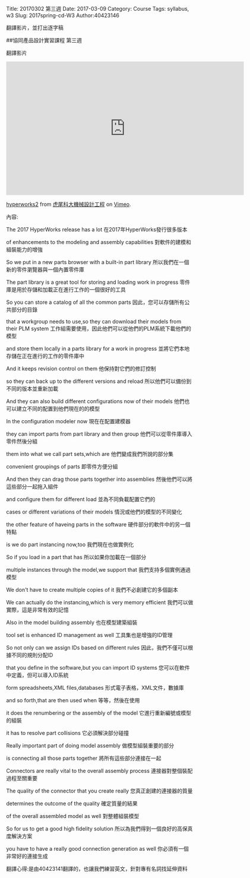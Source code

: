 Title: 20170302 第三週
Date: 2017-03-09
Category: Course
Tags: syllabus, w3
Slug: 2017spring-cd-W3
Author:40423146

翻譯影片，並打出逐字稿

<!-- PELICAN_END_SUMMARY -->

##協同產品設計實習課程 第三週

翻譯影片


<iframe src="https://player.vimeo.com/video/207229488" width="640" height="360" frameborder="0" webkitallowfullscreen mozallowfullscreen allowfullscreen></iframe>
<p><a href="https://vimeo.com/207229488">hyperworks2</a> from <a href="https://vimeo.com/user24079973">虎尾科大機械設計工程</a> on <a href="https://vimeo.com">Vimeo</a>.</p>

內容: 

The 2017 HyperWorks release has a lot
在2017年HyperWorks發行很多版本

of enhancements to the modeling and assembly capabilities
對軟件的建模和組裝能力的增強

So we put in a new parts browser with a built-in part library
所以我們在一個新的零件瀏覽器與一個內置零件庫

The part library is a great tool for storing and loading work in progress
零件庫是用於存儲和加載正在進行工作的一個很好的工具

So you can store a catalog of all the common parts
因此，您可以存儲所有公共部分的目錄

that a workgroup needs to use,so they can download their models from their PLM system
工作組需要使用，因此他們可以從他們的PLM系統下載他們的模型

and store them locally in a parts library for a work in progress
並將它們本地存儲在正在進行的工作的零件庫中

And it keeps revision control on them
他保持對它們的修訂控制

so they can back up to the different versions and reload
所以他們可以備份到不同的版本並重新加載

And they can also build different configurations now of their models
他們也可以建立不同的配置到他們現在的的模型

In the configuration modeler now
現在在配置建模器

they can import parts from part library and then group
他們可以從零件庫導入零件然後分組

them into what we call part sets,which are
他們變成我們所說的部分集

convenient groupings of parts
即零件方便分組

And then they can drag those parts together into assemblies
然後他們可以將這些部分一起拖入組件

and configure them for different load
並為不同負載配置它們的

cases or different variations of their models
情況或他們的模型的不同變化

the other feature of haveing parts in the software
硬件部分的軟件中的另一個特點

is we do part instancing now,too
我們現在也做實例化

So if you load in a part that has
所以如果你加載在一個部分

multiple instances through the model,we support that
我們支持多個實例通過模型

We don't have to create multiple copies of it
我們不必創建它的多個副本

We can actually do the instancing,which is very memory efficient
我們可以做實際，這是非常有效的記憶

Also in the model building assembly
也在模型建築組裝

tool set is enhanced ID management as well
工具集也是增強的ID管理

So not only can we assign IDs based on different rules
因此，我們不僅可以根據不同的規則分配ID

that you define in the software,but you can import ID systems
您可以在軟件中定義，但可以導入ID系統

form spreadsheets,XML files,databases
形式電子表格，XML文件，數據庫

and so forth,that are then used when
等等，然後在使用

it does the renumbering or the assembly of the model
它進行重新編號或模型的組裝

it has to resolve part collisions
它必須解決部分碰撞

Really important part of doing model assembly
做模型組裝重要的部分

is connecting all those parts together
將所有這些部分連接在一起

Connectors are really vital to the overall assembly process
連接器對整個裝配過程至關重要

The quality of the connector that you create really
您真正創建的連接器的質量

determines the outcome of the quality
確定質量的結果

of the overall assembled model as well
對整體組裝模型

So for us to get a good high fidelity solution
所以為我們得到一個良好的高保真度解決方案

you have to have a really good connection generation as well
你必須有一個非常好的連接生成


翻譯心得:是由40423141翻譯的，也讓我們練習英文，針對專有名詞找延伸資料